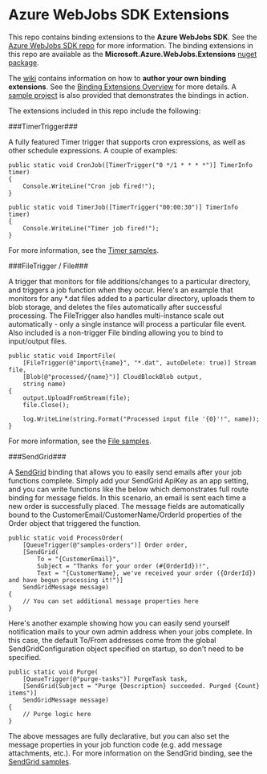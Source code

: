 ﻿Azure WebJobs SDK Extensions
===
This repo contains binding extensions to the **Azure WebJobs SDK**. See the [Azure WebJobs SDK repo](https://github.com/Azure/azure-webjobs-sdk) for more information. The binding extensions in this repo are available as the **Microsoft.Azure.WebJobs.Extensions** [nuget package](http://www.nuget.org/packages/Microsoft.Azure.WebJobs.Extensions).

The [wiki](https://github.com/Azure/azure-webjobs-sdk-extensions/wiki) contains information on how to **author your own binding extensions**. See the [Binding Extensions Overview](https://github.com/Azure/azure-webjobs-sdk-extensions/wiki/Binding-Extensions-Overview) for more details. A [sample project](https://github.com/Azure/azure-webjobs-sdk-extensions/blob/master/src/ExtensionsSample/Program.cs) is also provided that demonstrates the bindings in action.

The extensions included in this repo include the following:

###TimerTrigger###

A fully featured Timer trigger that supports cron expressions, as well as other schedule expressions. A couple of examples:

    public static void CronJob([TimerTrigger("0 */1 * * * *")] TimerInfo timer)
    {
        Console.WriteLine("Cron job fired!");
    }

    public static void TimerJob([TimerTrigger("00:00:30")] TimerInfo timer)
    {
        Console.WriteLine("Timer job fired!");
    }
    
For more information, see the [Timer samples](https://github.com/Azure/azure-webjobs-sdk-extensions/blob/master/src/ExtensionsSample/TimerSamples.cs).
    
###FileTrigger / File###

A trigger that monitors for file additions/changes to a particular directory, and triggers a job function when they occur. Here's an example that monitors for any *.dat files added to a particular directory, uploads them to blob storage, and deletes the files automatically after successful processing. The FileTrigger also handles multi-instance scale out automatically - only a single instance will process a particular file event. Also included is a non-trigger File binding allowing you to bind to input/output files.

    public static void ImportFile(
        [FileTrigger(@"import\{name}", "*.dat", autoDelete: true)] Stream file,
        [Blob(@"processed/{name}")] CloudBlockBlob output,
        string name)
    {
        output.UploadFromStream(file);
        file.Close();

        log.WriteLine(string.Format("Processed input file '{0}'!", name));
    }

For more information, see the [File samples](https://github.com/Azure/azure-webjobs-sdk-extensions/blob/master/src/ExtensionsSample/FileSamples.cs).

###SendGrid###

A [SendGrid](https://sendgrid.com) binding that allows you to easily send emails after your job functions complete. Simply add your SendGrid ApiKey as an app setting, and you can write functions like the below which demonstrates full route binding for message fields. In this scenario, an email is sent each time a new order is successfully placed. The message fields are automatically bound to the CustomerEmail/CustomerName/OrderId properties of the Order object that triggered the function.

    public static void ProcessOrder(
        [QueueTrigger(@"samples-orders")] Order order,
        [SendGrid(
            To = "{CustomerEmail}",
            Subject = "Thanks for your order (#{OrderId})!",
            Text = "{CustomerName}, we've received your order ({OrderId}) and have begun processing it!")]
        SendGridMessage message)
    {
        // You can set additional message properties here
    }

Here's another example showing how you can easily send yourself notification mails to your own admin address when your jobs complete. In this case, the default To/From addresses come from the global SendGridConfiguration object specified on startup, so don't need to be specified.

    public static void Purge(
        [QueueTrigger(@"purge-tasks")] PurgeTask task,
        [SendGrid(Subject = "Purge {Description} succeeded. Purged {Count} items")]
        SendGridMessage message)
    {
        // Purge logic here
    }

The above messages are fully declarative, but you can also set the message properties in your job function code (e.g. add message attachments, etc.). For more information on the SendGrid binding, see the [SendGrid samples](https://github.com/Azure/azure-webjobs-sdk-extensions/blob/master/src/ExtensionsSample/SendGridSamples.cs).    
